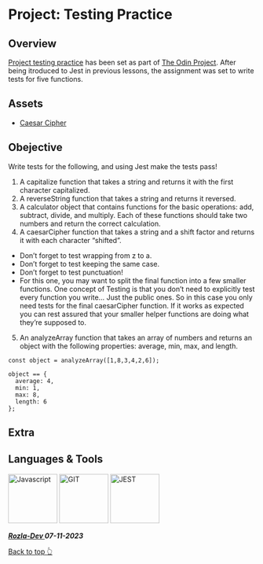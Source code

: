 # Project: Testing Practice

## Overview

[Project testing practice](https://www.theodinproject.com/lessons/node-path-javascript-testing-practice) has been set as part of [The Odin Project](https://www.theodinproject.com/). After being itroduced to Jest in previous lessons, the assignment was set to write tests for five functions.

## Assets

- [Caesar Cipher](http://practicalcryptography.com/ciphers/caesar-cipher/)

## Obejective
Write tests for the following, and using Jest make the tests pass!
1. A capitalize function that takes a string and returns it with the first character capitalized.
2. A reverseString function that takes a string and returns it reversed.
3. A calculator object that contains functions for the basic operations: add, subtract, divide, and multiply. Each of these functions should take two numbers and return the correct calculation.
4. A caesarCipher function that takes a string and a shift factor and returns it with each character “shifted”.

- Don’t forget to test wrapping from z to a.
- Don’t forget to test keeping the same case.
- Don’t forget to test punctuation!
- For this one, you may want to split the final function into a few smaller functions. One concept of Testing is that you don’t need to explicitly test every function you write… Just the public ones. So in this case you only need tests for the final caesarCipher function. If it works as expected you can rest assured that your smaller helper functions are doing what they’re supposed to.
5. An analyzeArray function that takes an array of numbers and returns an object with the following properties: average, min, max, and length.
```
const object = analyzeArray([1,8,3,4,2,6]);

object == {
  average: 4,
  min: 1,
  max: 8,
  length: 6
};
```
## Extra

## Languages & Tools

<a href="https://javascript.info/">
    <img width="100" alt="Javascript" src="https://cdn.jsdelivr.net/gh/devicons/devicon/icons/javascript/javascript-plain.svg" /></a> 
<a href="https://git-scm.com/">
    <img width="100" alt="GIT" src="https://cdn.jsdelivr.net/gh/devicons/devicon/icons/git/git-original.svg" /></a>
<a href="https://jestjs.io/">
    <img width="100" alt="JEST" src="https://cdn.jsdelivr.net/gh/devicons/devicon/icons/jest/jest-plain.svg" /></a>
          
          


***<a href="https://twitter.com/Crypto_Rozla"> Rozla-Dev </a> 07-11-2023***


[Back to top 👆](#project-testing-practice)
